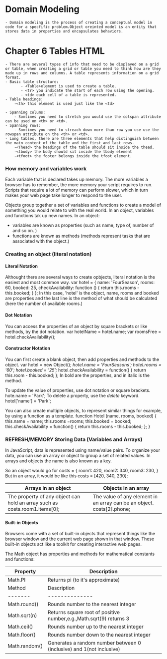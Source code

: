 # Domain Modeling
    - Domain modeling is the process of creating a conceptual model in code for a specfific problem.Object oreinted model is an entity that stores data in properties and encapsulates behaviors.

 # Chapter 6 Tables HTML 
    - There are several types of info that need to be displayed on a grid or table, when creating a grid or table you need to think how are they made up in rows and columns. A table represents information on a grid format.
    - Basic table structure:
           - <Table>element is used to create a table.
           - <tr> you indicate the start of each row using the opening.
           - <td> each cell of a table is represented.
    - Table headings:
        -<th> this element is used just like the <td>
    
    - Spanning colums:
        - Somtimes you need to stretch you would use the colspan attribute can be used on <th> or <td>.
    - Spanning rows:
        - Somtimes you need to streach down more than row you use use the rowspan attribute on the <th> or <td>.
    - Long tables, there are three elements that help distinguish between the main content of the table and the first and last rows. 
        -<Thead> the headings of the table should sit inside the thead.
        -<tbody> the body should sit inside the tbody element
        -<tfoot> the footer belongs inside the tfoot element.

### How memory and variables work

Each variable that is declared takes up memory. The more variables a browser has to remember, the more memory your script requires to run. Scripts that require a lot of memory can perform slower, which in turn makes your web page take longer to respond to the user.

Objects group together a set of variables and functions to create a model of something you would relate to with the real world.  In an object, variables and functions tak up new names. In an object:

- variables are known as properties (such as name, type of, number of and so on. )
- functions are known as methods (methods represent tasks that are associated with the object.)

### Creating an object (literal notation)

#### Literal Notation

Althought there are several ways to create opbjects, literal notation is the easiest and most common way.
var hotel = {
    name: 'FourSeason',
    rooms: 60,
    booked: 25,
    checkAvailability: function () {
        return this.rooms - this.booked;
    }
};
In this case, 'hotel' is the object, name, rooms and booked are properties and the last line is the method of what should be calculated (here the number of available rooms.)

#### Dot Notation

You can access the properties of an object by square brackets or like methods, by the dot notation.
var hotelName = hotel.name;
var roomsFree = hotel.checkAvailability();

#### Constructor Notation

You can first create a blank object, then add properties and methods to the object.
var hotel =  new Object();
*hotel.name = 'FourSeasons';*
*hotel.rooms = '60';*
*hotel.booked = '25';*
hotel.checkAvailability = function() {
    return this.room - this.booked;
};
In bold are the properties, and in italic is the method.

To update the value of properties, use dot notation or square brackets.
hote.name = 'Park';
To delete a property, use the *delete* keyword.
hotel['name'] = 'Park';

You can also create multiple objects, to represent similar things for example, by using a function as a template.
function Hotel (name, rooms, booked) {  
this.name = name;
this.rooms =rooms;
this.booked = booked;
this.checkAvailability = function() {
return this.rooms - this.booked;
};
}

### REFRESH/MEMORY Storing Data (Variables and Arrays)

In JavaScript, data is represented using name/value pairs.
To organize your data, you can use an array or object to group a set of related values. In arrays and objects the name is also known as a key.

So an object would go for
costs = {
    room1: 420,
    room2: 340,
    room3: 230,
}
But in an array, it would be like this
costs = [420, 340, 230];

Arrays in an object | Objects in an array
--------------------|---------------------
The property of any object can hold an array such as costs.room1.items[0]; | The value of any element in an array can be an object. costs[2].phone;

#### Built-in Objects

Browsers come with a set of built-in objects that represent things like the browser window and the current web page shown in that window. These built-in objects act like a toolkit for creating interactive web pages.



The Math object has properties and methods for mathematical constants and functions:

Property | Description
----------|-------------
Math.PI | Returns pi (to it's approximate)
Method | Description
-------|--------------
Math.round() | Rounds number to the nearest integer
Math.sqrt(n) | Returns square root of positive number,e.g.,Math.sqrt(9) returns 3
Math.ceil() | Rounds number up to the nearest integer
Math.floor() | Rounds number down to the nearest integer
Math.random() | Generates a random number between 0 (inclusive) and 1(not inclusive)

